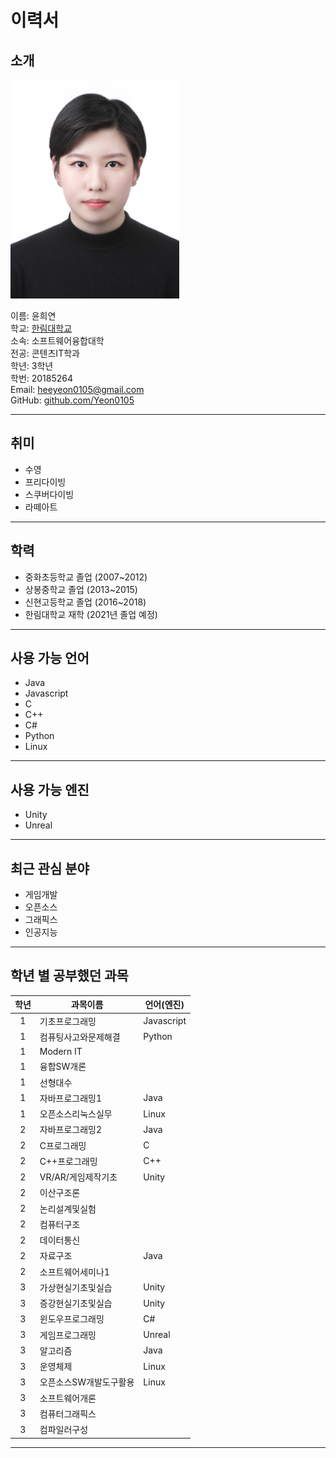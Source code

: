 # 이력서

## 소개
<img src=증명사진.jpg width=270 height=350> 


이름: 윤희연   
학교: [한림대학교](https://www.hallym.ac.kr/)  
소속: 소프트웨어융합대학  
전공: 콘텐츠IT학과  
학년: 3학년  
학번: 20185264  
Email: heeyeon0105@gmail.com  
GitHub: [github.com/Yeon0105](https://github.com/Yeon0105)  

------------------------
## 취미  
* 수영  
* 프리다이빙  
* 스쿠버다이빙  
* 라떼아트  
------------------------
## 학력
* 중화초등학교 졸업 (2007~2012)  
* 상봉중학교 졸업 (2013~2015)  
* 신현고등학교 졸업 (2016~2018)  
* 한림대학교 재학 (2021년 졸업 예정)  
-------------------------
## 사용 가능 언어
* Java
* Javascript
* C
* C++
* C#
* Python
* Linux
-------------------------
## 사용 가능 엔진  
* Unity   
* Unreal  
---------------------------
## 최근 관심 분야
* 게임개발  
* 오픈소스  
* 그래픽스  
* 인공지능  
---------------------------
## 학년 별 공부했던 과목  

|학년|과목이름|언어(엔진)|    
|:---:|---|---|  
|1|기초프로그래밍|Javascript|    
|1|컴퓨팅사고와문제해결|Python|    
|1|Modern IT||    
|1|융합SW개론||  
|1|선형대수||    
|1|자바프로그래밍1|Java|   
|1|오픈소스리눅스실무|Linux|    
|2|자바프로그래밍2|Java|   
|2|C프로그래밍|C|  
|2|C++프로그래밍|C++|
|2|VR/AR/게임제작기초|Unity|  
|2|이산구조론||    
|2|논리설계및실험||    
|2|컴퓨터구조||    
|2|데이터통신||  
|2|자료구조|Java|
|2|소프트웨어세미나1||    
|3|가상현실기초및실습|Unity|  
|3|증강현실기초및실습|Unity|  
|3|윈도우프로그래밍|C#|  
|3|게임프로그래밍|Unreal|  
|3|알고리즘|Java|  
|3|운영체제|Linux|  
|3|오픈소스SW개발도구활용|Linux|  
|3|소프트웨어개론||  
|3|컴퓨터그래픽스||  
|3|컴파일러구성||  

------------------------
